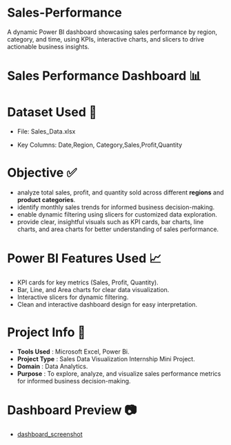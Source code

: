 # Sales-Performance
A dynamic Power BI dashboard showcasing sales performance by region, category, and time, using KPIs, interactive charts, and slicers to drive actionable business insights.

# **Sales Performance Dashboard** 📊

# **Dataset Used** 📂 

* File: Sales_Data.xlsx

* Key Columns:
Date,Region, Category,Sales,Profit,Quantity

# **Objective ✅**

* analyze total sales, profit, and quantity sold across different **regions** and **product categories**.
* identify monthly sales trends for informed business decision-making.
* enable dynamic filtering using slicers for customized data exploration.
* provide clear, insightful visuals such as KPI cards, bar charts, line charts, and area charts for better understanding of sales performance.

# **Power BI Features Used** 📈 

* KPI cards for key metrics (Sales, Profit, Quantity).
* Bar, Line, and Area charts for clear data visualization.
* Interactive slicers for dynamic filtering.
* Clean and interactive dashboard design for easy interpretation.

# **Project Info** 📌  

* **Tools Used** : Microsoft Excel, Power Bi.
* **Project Type** : Sales Data Visualization Internship Mini Project.
* **Domain** : Data Analytics.
* **Purpose** : To explore, analyze, and visualize sales performance metrics for informed business decision-making.

# **Dashboard Preview** 📷

* [dashboard_screenshot](dashboard_screenshot.png)

